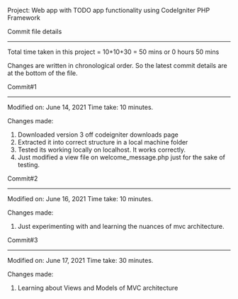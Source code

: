 Project: Web app with TODO app functionality using CodeIgniter PHP Framework

Commit file details
********************

Total time taken in this project = 10+10+30 = 50 mins or 0 hours 50 mins

Changes are written in chronological order. So the latest commit details are at the bottom of the file.

Commit#1
*********

Modified on: June 14, 2021
Time take: 10 minutes.

Changes made:

1. Downloaded version 3 off codeigniter downloads page
2. Extracted it into correct structure in a local machine folder
3. Tested its working locally on localhost. It works correctly.
4. Just modified a view file on welcome_message.php just for the sake of testing.


Commit#2
*********

Modified on: June 16, 2021
Time take: 10 minutes.

Changes made:

1. Just experimenting with and learning the nuances of mvc architecture.


Commit#3
**********


Modified on: June 17, 2021
Time take: 30 minutes.

Changes made:

1. Learning about Views and Models of MVC architecture


